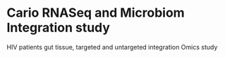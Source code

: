 # Cario RNASeq and Microbiom Integration study
HIV patients gut tissue, targeted and untargeted integration Omics study
